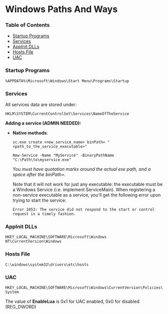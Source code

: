 # Windows Paths And Ways

### Table of Contents
- [Startup Programs](#startup-programs)
- [Services](#services)
- [AppInit DLLs](#appinit-dlls)
- [Hosts File](#hosts-file)
- [UAC](#uac)

### Startup Programs
```
%APPDATA%\Microsoft\Windows\Start Menu\Programs\Startup
```

### Services
All services data are stored under:
```
HKLM\SYSTEM\CurrentControlSet\Services\NameOfTheService
```
**Adding a service (ADMIN NEEDED):**
- **Native methods**:
  ```
  sc.exe create <new_service_name> binPath= "<path_to_the_service_executable>"

  New-Service -Name "MyService" -BinaryPathName "C:\Path\to\myservice.exe"
  ```
  *You must have quotation marks around the actual exe path, and a space after the binPath=.*

  Note that it will not work for just any executable: the executable must be a Windows Service (i.e. implement ServiceMain). When registering a non-service executable as a service, you'll get the following error upon trying to start the service:

  ```
  Error 1053: The service did not respond to the start or control request in a timely fashion.
  ``````
  
### AppInit DLLs

`HKEY_LOCAL_MACHINE\SOFTWARE\Microsoft\Windows NT\CurrentVersion\Windows`

### Hosts File

`C:\windows\system32\drivers\etc\hosts`

### UAC

`HKEY_LOCAL_MACHINE\SOFTWARE\Microsoft\Windows\CurrentVersion\Policies\System`

The value of **EnableLua** is 0x1 for UAC enabled, 0x0 for disabled (REG_DWORD)
